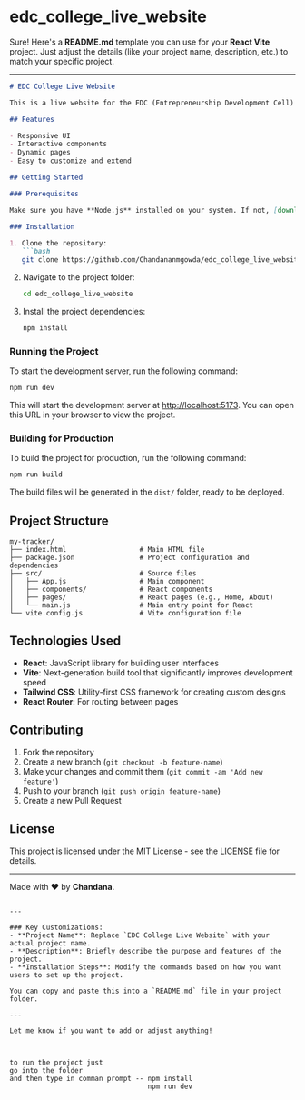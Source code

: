 # edc_college_live_website
Sure! Here's a **README.md** template you can use for your **React Vite** project. Just adjust the details (like your project name, description, etc.) to match your specific project.

---

```markdown
# EDC College Live Website

This is a live website for the EDC (Entrepreneurship Development Cell) College, built with **React** and **Vite**.

## Features

- Responsive UI
- Interactive components
- Dynamic pages
- Easy to customize and extend

## Getting Started

### Prerequisites

Make sure you have **Node.js** installed on your system. If not, [download and install Node.js](https://nodejs.org/).

### Installation

1. Clone the repository:
   ```bash
   git clone https://github.com/Chandananmgowda/edc_college_live_website.git
   ```

2. Navigate to the project folder:
   ```bash
   cd edc_college_live_website
   ```

3. Install the project dependencies:
   ```bash
   npm install
   ```

### Running the Project

To start the development server, run the following command:

```bash
npm run dev
```

This will start the development server at [http://localhost:5173](http://localhost:5173). You can open this URL in your browser to view the project.

### Building for Production

To build the project for production, run the following command:

```bash
npm run build
```

The build files will be generated in the `dist/` folder, ready to be deployed.

## Project Structure

```
my-tracker/
├── index.html                  # Main HTML file
├── package.json                # Project configuration and dependencies
├── src/                        # Source files
│   ├── App.js                  # Main component
│   ├── components/             # React components
│   ├── pages/                  # React pages (e.g., Home, About)
│   └── main.js                 # Main entry point for React
└── vite.config.js              # Vite configuration file
```

## Technologies Used

- **React**: JavaScript library for building user interfaces
- **Vite**: Next-generation build tool that significantly improves development speed
- **Tailwind CSS**: Utility-first CSS framework for creating custom designs
- **React Router**: For routing between pages

## Contributing

1. Fork the repository
2. Create a new branch (`git checkout -b feature-name`)
3. Make your changes and commit them (`git commit -am 'Add new feature'`)
4. Push to your branch (`git push origin feature-name`)
5. Create a new Pull Request

## License

This project is licensed under the MIT License - see the [LICENSE](LICENSE) file for details.

---

Made with ❤️ by **Chandana**.
```

---

### Key Customizations:
- **Project Name**: Replace `EDC College Live Website` with your actual project name.
- **Description**: Briefly describe the purpose and features of the project.
- **Installation Steps**: Modify the commands based on how you want users to set up the project.

You can copy and paste this into a `README.md` file in your project folder.

---

Let me know if you want to add or adjust anything!



to run the project just
go into the folder
and then type in comman prompt -- npm install
                                  npm run dev
